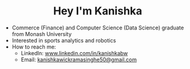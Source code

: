 <h1 align="center">Hey I'm Kanishka</h1>

- Commerce (Finance) and Computer Science (Data Science) graduate from Monash University
- Interested in sports analytics and robotics
- How to reach me: 
    - LinkedIn: www.linkedin.com/in/kanishkabw
    - Email: kanishkawickramasinghe50@gmail.com
